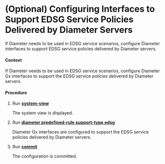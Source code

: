 (Optional) Configuring Interfaces to Support EDSG Service Policies Delivered by Diameter Servers
================================================================================================

If Diameter needs to be used in EDSG service scenarios, configure Diameter interfaces to support EDSG service policies delivered by Diameter servers.

#### Context

If Diameter needs to be used in EDSG service scenarios, configure Diameter Gx interfaces to support the EDSG service policies delivered by Diameter servers.


#### Procedure

1. Run [**system-view**](cmdqueryname=system-view)
   
   
   
   The system view is displayed.
2. Run [**diameter predefined-rule support-type edsg**](cmdqueryname=diameter+predefined-rule+support-type+edsg)
   
   
   
   Diameter Gx interfaces are configured to support the EDSG service policies delivered by Diameter servers.
3. Run [**commit**](cmdqueryname=commit)
   
   
   
   The configuration is committed.